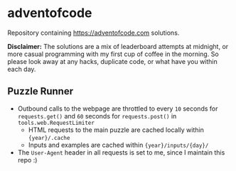 # adventofcode

Repository containing <https://adventofcode.com> solutions.

**Disclaimer:**
The solutions are a mix of leaderboard attempts at midnight, or more casual programming with my first cup of coffee in the morning.
So please look away at any hacks, duplicate code, or what have you within each day.

## Puzzle Runner

- Outbound calls to the webpage are throttled to every `10` seconds for `requests.get()` and `60` seconds for `requests.post()` in `tools.web.RequestLimiter`
  - HTML requests to the main puzzle are cached locally within `{year}/.cache`
  - Inputs and examples are cached within `{year}/inputs/{day}/`
- The `User-Agent` header in all requests is set to me, since I maintain this repo :)
